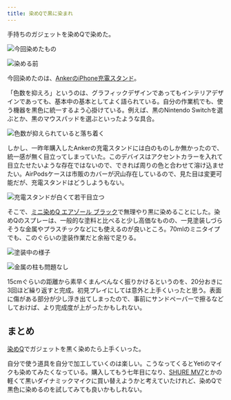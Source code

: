 ```yaml
---
title: 染めQで黒に染まれ
---
```

手持ちのガジェットを染めQで染めた。

![](https://lh4.googleusercontent.com/94XxLmlGAzRp7ga22O4TkqvDhJyeIHXAuvFEeHoYln9LaOTHIXic9VxfJmQ96678YAohHs1LhOXmPAf6nDFWf_KoSWDP_TzDgRQfyJ-Wc7wmgqr3IiTOmN-Hhon0hlrwllrTHLgJKzgOILcCdR6pyA "今回染めたもの")

![](https://lh6.googleusercontent.com/xzosETbEmxc4nP4-2c9SqDi8ED3T9U-RZulNBxMR3czSjGrbDFf8WuwhMCCA4LK-CCKz82xyNeiOv8a_JFosOA2OQxwA4GcKhsg44y42ld_O_m-s7HcFxVZPJRmBBWoZEb7hcl434Kcjn4NOy0WOJQ "染める前")

今回染めたのは、[AnkerのiPhone充電スタンド](https://r7kamura.com/articles/2021-09-06-anker-iphone-stand)。

「色数を抑えろ」というのは、グラフィックデザインであってもインテリアデザインであっても、基本中の基本としてよく語られている。自分の作業机でも、使う機器を黒色に統一するよう心掛けている。例えば、黒のNintendo Switchを選ぶとか、黒のマウスパッドを選ぶといったような具合。

![](https://lh5.googleusercontent.com/xkMyr7XshL91zUukPr93e7JmBeG8JSe1zXQSFrVtN-8kokFKQomevvY29J41fzlRwl7nrdaVisYAaw4r7f-8P_q_iJp1MpKRo2hlRFbaLMXJGanbFXVYQUsD-hwjAXnn6ewMSJ_WaV39L1i3QKPVow "色数が抑えられていると落ち着く")

しかし、一昨年購入したAnkerの充電スタンドには白のものしか無かったので、統一感が無く目立ってしまっていた。このデバイスはアクセントカラーを入れて目立たせたいような存在ではないので、できれば周りの色と合わせて溶け込ませたい。AirPodsケースは市販のカバーが沢山存在しているので、見た目は変更可能だが、充電スタンドはどうしようもない。

![](https://lh6.googleusercontent.com/INBdFnRmCrwoGI_vP1yWLQaPcXqKmlC4M8wfTGqBqvechLSimxLXLir4nzmUhLpqq_aJm1lGyGJn37W6ZVvcBLC-R_ckXJ_6OrgyG3KaR27LqQsAxrQI-ecdnPAj7vXbgwVvDHLwq5ChU59trIoSPw "充電スタンドが白くて若干目立つ")

そこで、[ミニ染めQ エアゾール ブラック](https://www.amazon.co.jp/dp/B003QMFUKO)で無理やり黒に染めることにした。染めQのスプレーは、一般的な塗料と比べると少し高価なものの、一見塗装しづらそうな金属やプラスチックなどにも使えるのが良いところ。70mlのミニタイプでも、このぐらいの塗装作業だと余裕で足りる。

![](https://lh6.googleusercontent.com/RVEydWiIHLZaG559GNgy550RqbXMbe7EJbBTZ1f1y-FsVmmPzClyln63Vh-GU_VRij9vW3E0UNnX39dV3hKUzlMWBZHzsZKmP5TwpDw8WUzv8Md3kvFRz-wdG6vRNiXlJ4TsfFW4k2iiRh9Ajb0t0A "塗装中の様子")

![](https://lh5.googleusercontent.com/r-vk5kaFAjtoa_kBRcMoQrANTfpy3i4opfJlNX43-Da0AnYWsRX70rVFtyM_xu_2odi-1-tJrVGcqzbPYNS0oAbyLYtM8TfvRhzlev7jq917zjk1z77hOX3p5gXpqb02uEYU-OQHzxtN0Y7ntQJwyg "金属の柱も問題なし")

15cmぐらいの距離から素早くまんべんなく振りかけるというのを、20分おきに3回ほど繰り返すと完成。初見プレイにしては意外と上手くいったと思う。表面に傷がある部分が少し浮き出てしまったので、事前にサンドペーパーで擦るなどしておけば、より完成度が上がったかもしれない。

まとめ
---

[染めQ](https://www.amazon.co.jp/dp/B003QMFUKO)でガジェットを黒く染めたら上手くいった。

自分で使う道具を自分で加工していくのは楽しい。こうなってくるとYetiのマイクも染めてみたくなっている。購入してもう七年目になり、[SHURE MV7](https://www.amazon.co.jp/dp/B08KY7G1GV)とかの軽くて黒いダイナミックマイクに買い替えようかと考えていたけれど、染めQで黒色に染めるのを試してみても良いかもしれない。
